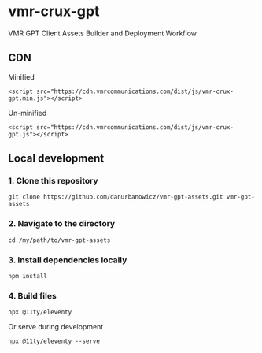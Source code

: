 # vmr-crux-gpt

VMR GPT Client Assets Builder and Deployment Workflow

## CDN

Minified
```
<script src="https://cdn.vmrcommunications.com/dist/js/vmr-crux-gpt.min.js"></script>
```

Un-minified
```
<script src="https://cdn.vmrcommunications.com/dist/js/vmr-crux-gpt.js"></script>
```

## Local development

### 1. Clone this repository

```
git clone https://github.com/danurbanowicz/vmr-gpt-assets.git vmr-gpt-assets
```

### 2. Navigate to the directory

```
cd /my/path/to/vmr-gpt-assets
```

### 3. Install dependencies locally

```
npm install
```

### 4. Build files

```
npx @11ty/eleventy
```

Or serve during development

```
npx @11ty/eleventy --serve
```

